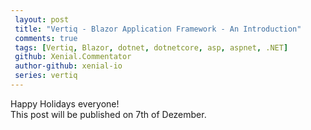 ```yaml
---
 layout: post 
 title: "Vertiq - Blazor Application Framework - An Introduction"
 comments: true
 tags: [Vertiq, Blazor, dotnet, dotnetcore, asp, aspnet, .NET]
 github: Xenial.Commentator
 author-github: xenial-io
 series: vertiq
---
```


Happy Holidays everyone!  
This post will be published on 7th of Dezember.


<!-- Some might be wondering why it got so silent on this blog almost 2 years, but there is a very valid reason. Almost all my time went into development of this *little* gem called [Vertiq Framework](https://fc.vertiq.io)!  
So let's begin with with a little introduction first. 

## A *brief* problem overview

### Writing frontends for applications

Writing (frontends for) applications is hard. In .NET we had several options to write frontends for our users. 

We had Windows Forms, WPF, Silverlight, Xamarin, Xamarin.Forms, UWP, MAUI and the browser based ones like Webforms, MVC, Razor, and Razor Pages. And there is the *new* kid on the block Blazor. (Actually it's initial release was 2018 so thats 5 years!). We know some of them died and others are here to stay. I think Blazor is here to stay, so let me explain a little bit why i think so. We also have UNO which is quite neat, but a lot of people I worked with, try to stick to direct Microsoft based frameworks, because of support, *ease* of finding developers. You just don't wan't to invest thousands of hours of work and then your UI Framework goes out of fashion or support.  

Blazor totally changes the game how we write frontends because it uses a component based approach. The neat thing about Blazor is, that technically it really does not care if it's rendering HTML or any other component (in Winforms that might be a UserControl). Just keep that in mind where this comes into the vision of `Vertiq`, but more on that later.

Writing component based applications is very helpful because we can split up our UI into small reuseable chunks, that are easily testable and reuseable. If done right it finally solves that tricky part all other UI frameworks did somehow solve with patterns like MVC, MVVM, MVP. All of them **try** to *solve* the reuse your UI code. But to be honest, after almost working 20 years with .NET none of those patterns allowed to reuse the UI code in a meaning full way. Ever tried to write MVVM for WPF and a Xamarin application with the same ViewModel? Or reuse it in a console application? You guessed it: it's hard and all of the attempts I did failed in some or the other way.  
Either some abstractions just don't fit (for example ICommand) or their application infrastructure just is so different that you always need to think about all platforms you want to deliver to. Especially on larger projects and with growing team size this is problematic, because not everybody is an expert on every platform. 

### Delivering value

The main focus all developers should have is: **provide value** to our users. Working on technical details for hours and hours is fun, but without providing value to the user, basically it's wasting time, energy and money.

But we all know, we need those technical details to provide value. There are a lot of cross cutting conserns we need to tackle every day: `Validation`, `Security`, `Logging`, `Monitoring` etc. The list goes on an on. We all know requirements change, so we need to tackle those as well, but in the end it's our users that we should focus on the most. 

### Architecture, Domain-Logic and Design choices

Over the years we have seen a lot of architectures. From a simple Windows Forms with a single Database (ahh good old Northwind) to 2-Tier, 3-Tier, N-Tier up to now Microservices Cloud Native and probably dozents of others.

All of them relied on a single requirement that all have in common: **Transport Data from some server to the User and back**.  
There were all kind of technologies for that. First of all we have of course the direct database access, we had (and still have) SOAP, WCF, HTTP, WebSockets, SignalR, GRPC and also here the list seams endless.

But in the end the value lies purely to transport data from some server to a client and via versa.

All of them have strengths and weeknesses, but in the end we need to represent some data (objects) and display it to the user. The user does not care **HOW** it got there, so why *should you as the developer*?

Think of the good old days of Windows Forms where you double clicked a button and magically you were able to actual work get done?

Architecture and *Abstractions* are always a tradeoff between complexity, choice and ease of use of API's. But with all that technical noise we always need to consider, I think we should rethink the way we design or systems.

### Clients, Servers, Mobile, Apps, Offline & the Fridge

Technologie moves fast, Frameworks come and go. We've come a long long way from simple Console apps over Desktop to the Web, Mobile Applications and hell now even Fridges can run **your** code. All platforms come with their own challanges on their own. But one question always bouthert me the most: where should you place your business logic. Where should and will it run? Nowadays users expect their settings, data to move and roam across devices, and as a sweet cherry on top it should work reliable and resilient even if **offline** or *with low bandwithes*. 

Why do we still need to jump between all layers and do a lot of complicated stuff? We need to rethink the way we *think* application architectutre and design. In the end it's about messages flowing through systems and beeing displayed to the users in some form or the other. But we also need to be **efficient**. We don't want to put hundrets of megs on your smartphone, have poor performance, or need to download hundrets of thousand of files in the browser. And of course we want to run code on that lovely fridge.

### Modular, Monolithic, Micro, Macro, Cloud, AOT and more

Working in hundrets of projects tried so solve the same problem over and over again. We have those challeges, of course, because requirements change. The number of users, the load we have on our systems and the way we need to scale.  
But the amount of labor we need to restructure (and sometimes we might reuse functionallity for some customers) simply almost never scales. Either the amount of rework we need to put in is so high that the project just get's cancelled so it's simply cheaper to throw more money at it (nobody bought a stronger server, or just split load by simply *load balance* their application by some kind of user groups. *Liar*. **WE ALL DID**) that's because we did not care enough, had no time to do it, or the teams just didn't know better.

## The VertiQ Way

Now we know the problems teams need to tackle all day long, so *why* we don't think in a more broad way how we structure our applications to tackle those. -->

